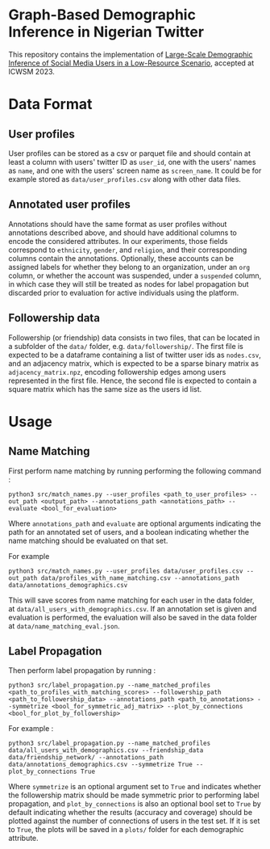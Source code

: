 # Graph-Based Demographic Inference in Nigerian Twitter
This repository contains the implementation of [Large-Scale Demographic Inference of Social Media Users in a Low-Resource Scenario](https://ojs.aaai.org/index.php/ICWSM/article/view/22165/21944), accepted at ICWSM 2023.

# Data Format
## User profiles
User profiles can be stored as a csv or parquet file and should contain at least a column with users' twitter ID as `user_id`, one with the users' names as `name`, and one with the users' screen name as `screen_name`. It could be for example stored as `data/user_profiles.csv` along with other data files. 
## Annotated user profiles 
Annotations should have the same format as user profiles without annotations described above, and should have additional columns to encode the considered attributes. In our experiments, those fields correspond to `ethnicity`, `gender`, and `religion`, and their corresponding columns contain the annotations. Optionally, these accounts can be assigned labels for whether they belong to an organization, under an `org` column, or whether the account was suspended, under a `suspended` column, in which case they will still be treated as nodes for label propagation but discarded prior to evaluation for active individuals using the platform. 
## Followership data
Followership (or friendship) data consists in two files, that can be located in a subfolder of the `data/` folder, e.g. `data/followership/`. The first file is expected to be a dataframe containing a list of twitter user ids as `nodes.csv`, and an adjacency matrix, which is expected to be a sparse binary matrix as `adjacency_matrix.npz`, encoding followership edges among users represented in the first file. Hence, the second file is expected to contain a square matrix which has the same size as the users id list. 


# Usage
## Name Matching
First perform name matching by running performing the following command :
```
python3 src/match_names.py --user_profiles <path_to_user_profiles> --out_path <output_path> --annotations_path <annotations_path> --evaluate <bool_for_evaluation>
```
Where `annotations_path` and `evaluate` are optional arguments indicating the path for an annotated set of users, and a boolean indicating whether the name matching should be evaluated on that set. 

For example
```
python3 src/match_names.py --user_profiles data/user_profiles.csv --out_path data/profiles_with_name_matching.csv --annotations_path data/annotations_demographics.csv
```
This will save scores from name matching for each user in the data folder, at `data/all_users_with_demographics.csv`. If an annotation set is given and evaluation is performed, the evaluation will also be saved in the data folder at `data/name_matching_eval.json`. 

## Label Propagation
Then perform label propagation by running : 
```
python3 src/label_propagation.py --name_matched_profiles <path_to_profiles_with_matching_scores> --followership_path <path_to_followership_data> --annotations_path <path_to_annotations> --symmetrize <bool_for_symmetric_adj_matrix> --plot_by_connections <bool_for_plot_by_followership>
```
For example :
```
python3 src/label_propagation.py --name_matched_profiles data/all_users_with_demographics.csv --friendship_data data/friendship_network/ --annotations_path data/annotations_demographics.csv --symmetrize True --plot_by_connections True
```
Where `symmetrize` is an optional argument set to `True` and indicates whether the followership matrix should be made symmetric prior to performing label propagation, and `plot_by_connections` is also an optional bool set to `True` by default indicating whether the results (accuracy and coverage) should be plotted against the number of connections of users in the test set. If it is set to `True`, the plots will be saved in a `plots/` folder for each demographic attribute. 